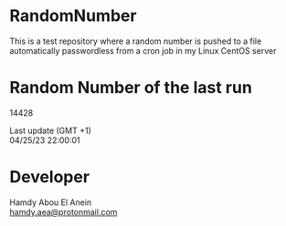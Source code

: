 # RandomNumber    
This is a test repository where a random number is pushed to a file automatically passwordless from a cron job in my Linux CentOS server    
# Random Number of the last run   
14428
      
Last update (GMT +1)    
04/25/23 22:00:01
# Developer    
Hamdy Abou El Anein   
hamdy.aea@protonmail.com
